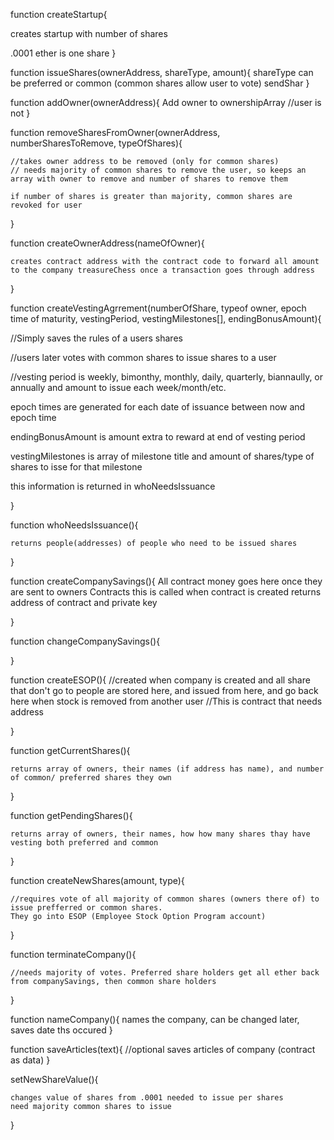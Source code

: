 
function createStartup{


creates startup with number of shares

.0001 ether is one share
}

function issueShares(ownerAddress, shareType, amount){
	shareType can be preferred or common (common shares allow user to vote)
	sendShar
}

function addOwner(ownerAddress){
	Add owner to ownershipArray
	//user is not
}

function removeSharesFromOwner(ownerAddress, numberSharesToRemove, typeOfShares){
	
	//takes owner address to be removed (only for common shares)
	// needs majority of common shares to remove the user, so keeps an array with owner to remove and number of shares to remove them

	if number of shares is greater than majority, common shares are revoked for user
}

function createOwnerAddress(nameOfOwner){
	
	creates contract address with the contract code to forward all amount to the company treasureChess once a transaction goes through address
}

function createVestingAgrrement(numberOfShare, typeof owner, epoch time of maturity, vestingPeriod, vestingMilestones[], endingBonusAmount){

//Simply saves the rules of a users shares

//users later votes with common shares to issue shares to a user

//vesting period is weekly, bimonthy, monthly, daily, quarterly, biannaully, or annually and amount to issue each week/month/etc.

epoch times are generated for each date of issuance between now and epoch time

endingBonusAmount is amount extra to reward at end of vesting period

vestingMilestones is array of milestone title and amount of shares/type of shares to isse for that milestone




this information is returned in whoNeedsIssuance
	
}

function whoNeedsIssuance(){
	
	returns people(addresses) of people who need to be issued shares 

}

function createCompanySavings(){
	All contract money goes here once they are sent to owners Contracts
	this is called when contract is created
	returns address of contract and private key


}

function changeCompanySavings(){
	
}

function createESOP(){
	//created when company is created and all share that don't go to people are stored here, and issued from here, and go back here when stock is removed from another user
	//This is contract that needs address	

}


function getCurrentShares(){
	
	returns array of owners, their names (if address has name), and number of common/ preferred shares they own


}

function getPendingShares(){
	
	returns array of owners, their names, how how many shares thay have vesting both preferred and common
}

function createNewShares(amount, type){
	
	//requires vote of all majority of common shares (owners there of) to issue prefferred or common shares.
	They go into ESOP (Employee Stock Option Program account)

}

function  terminateCompany(){
	
	//needs majority of votes. Preferred share holders get all ether back from companySavings, then common share holders

}

function nameCompany(){
	names the company, can be changed later, saves date ths occured
}

function saveArticles(text){
//optional
	saves articles of company (contract as data)
}

setNewShareValue(){
	
	changes value of shares from .0001 needed to issue per shares
	need majority common shares to issue
}





